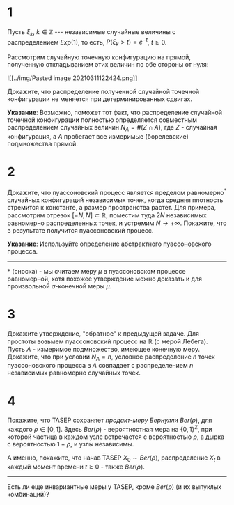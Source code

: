# 1

Пусть $\xi_k$, $k\in \mathbb{Z}$ --- независимые случайные величины с распределением $Exp(1)$, то есть, $P(\xi_k>t)=e^{-t}$, $t\ge0$.

Рассмотрим случайную точечную конфигурацию на прямой, полученную откладыванием этих величин по обе стороны от нуля:

![[../img/Pasted image 20210311122424.png]]

Докажите, что распределение полученной случайной точечной конфигурации не меняется при детерминированных сдвигах. 

**Указание**: Возможно, поможет тот факт, что распределение случайной точечной конфигурации полностью определяется совместным распределением случайных величин $N_A=\#(Z\cap A)$, где $Z$ - случайная конфигурация, а $A$ пробегает все измеримые (борелевские) подмножества прямой.

# 2

Докажите, что пуассоновский процесс является пределом равномерно$^*$ случайных конфигураций независимых точек, когда средняя плотность стремится к константе, а размер пространства растет. Для примера, рассмотрим отрезок $[-N,N]\subset \mathbb{R}$, поместим туда $2N$ независимых равномерно распределенных точек, и устремим $N\to+\infty$. Покажите, что в результате получится пуассоновский процесс.

**Указание**: Используйте определение абстрактного пуассоновского процесса.

---

$*$ (сноска) - мы считаем меру $\mu$ в пуассоновском процессе равномерной, хотя похожее утверждение можно доказать и для произвольной $\sigma$-конечной меры $\mu$.

# 3

Докажите утверждение, "обратное" к предыдущей задаче. Для простоты возьмем пуассоновский процесс на $\mathbb{R}$ (с мерой Лебега). Пусть $A$ - измеримое подмножество, имеющее конечную меру. Докажите, что при условии $N_A=n$, условное распределение $n$ точек пуассоновского процесса в $A$ совпадает с распределением $n$ независимых равномерно случайных точек.

# 4

Покажите, что TASEP сохраняет *продакт-меру Бернулли* $Ber(\rho)$, для каждого $\rho\in[0,1]$. Здесь $Ber(\rho)$ - вероятностная мера на $\left\{ 0,1 \right\}^{\mathbb{Z}}$, при которой частица в каждом узле встречается с вероятностью $\rho$, а дырка с вероятностью $1-\rho$, и узлы независимы. 

А именно, покажите, что начав TASEP $X_0\sim Ber(\rho)$, распределение $X_t$ в каждый момент времени $t\ge0$ - также $Ber(\rho)$.

---

Есть ли еще инвариантные меры у TASEP, кроме $Ber(\rho)$ (и их выпуклых комбинаций)?
